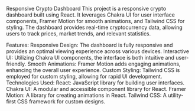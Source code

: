 Responsive Crypto Dashboard
This project is a responsive crypto dashboard built using React. It leverages Chakra UI for user interface components, Framer Motion for smooth animations, and Tailwind CSS for styling. The dashboard provides real-time cryptocurrency data, allowing users to track prices, market trends, and relevant statistics.

Features:
Responsive Design: The dashboard is fully responsive and provides an optimal viewing experience across various devices.
Interactive UI: Utilizing Chakra UI components, the interface is both intuitive and user-friendly.
Smooth Animations: Framer Motion adds engaging animations, enhancing the overall user experience.
Custom Styling: Tailwind CSS is employed for custom styling, allowing for rapid UI development.
Technologies Used:
React: JavaScript library for building user interfaces.
Chakra UI: A modular and accessible component library for React.
Framer Motion: A library for creating animations in React.
Tailwind CSS: A utility-first CSS framework for custom designs.
